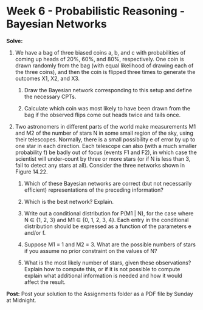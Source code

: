 # Week 6 - Probabilistic Reasoning - Bayesian Networks

**Solve:**

1. We have a bag of three biased coins a, b, and c with probabilities of coming up heads of 20%, 60%, and 80%, respectively. One coin is drawn randomly from the bag (with equal likelihood of drawing each of the three coins), and then the coin is flipped three times to generate the outcomes X1, X2, and X3.

    1. Draw the Bayesian network corresponding to this setup and define the necessary CPTs.

    1. Calculate which coin was most likely to have been drawn from the bag if the observed flips come out heads twice and tails once.

1. Two astronomers in different parts of the world make measurements M1 and M2 of the number of stars N in some small region of the sky, using their telescopes. Normally, there is a small possibility e of error by up to one star in each direction. Each telescope can also (with a much smaller probability f) be badly out of focus (events F1 and F2), in which case the scientist will under-count by three or more stars (or if N is less than 3, fail to detect any stars at all). Consider the three networks shown in Figure 14.22.

    1. Which of these Bayesian networks are correct (but not necessarily efficient) representations of the preceding information?

    1. Which is the best network? Explain.

    1. Write out a conditional distribution for P(M1 | N), for the case where N ∈ {1, 2, 3} and M1 ∈ {0, 1, 2, 3, 4}. Each entry in the conditional distribution should be expressed as a function of the parameters e and/or f.

    1. Suppose M1 = 1 and M2 = 3. What are the possible numbers of stars if you assume no prior constraint on the values of N?

    1. What is the most likely number of stars, given these observations? Explain how to compute this, or if it is not possible to compute explain what additional information is needed and how it would affect the result.

**Post:** Post your solution to the Assignments folder as a PDF file by Sunday at Midnight.